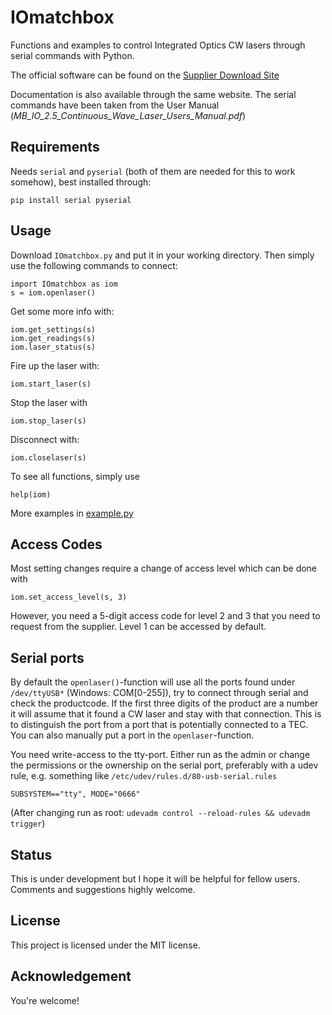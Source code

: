# IOmatchbox
Functions and examples to control Integrated Optics CW lasers through serial commands with Python.

The official software can be found on the [Supplier Download Site](https://integratedoptics.com/downloads)

Documentation is also available through the same website. The serial commands have been taken from the User Manual (*MB_IO_2.5_Continuous_Wave_Laser_Users_Manual.pdf*)

## Requirements
Needs `serial` and `pyserial` (both of them are needed for this to work somehow), best installed through:
```
pip install serial pyserial
```


## Usage
Download `IOmatchbox.py` and put it in your working directory. Then simply use the following commands to connect:
```
import IOmatchbox as iom
s = iom.openlaser()
```
Get some more info with:
```
iom.get_settings(s)
iom.get_readings(s)
iom.laser_status(s)
```

Fire up the laser with:
```
iom.start_laser(s)
```

Stop the laser with
```
iom.stop_laser(s)
```

Disconnect with:
```
iom.closelaser(s)
```

To see all functions, simply use
```
help(iom)
```

More examples in [example.py](example.py)

## Access Codes
Most setting changes require a change of access level which can be done with
```
iom.set_access_level(s, 3)
```
However, you need a 5-digit access code for level 2 and 3 that you need to request from the supplier. Level 1 can be accessed by default.

## Serial ports
By default the `openlaser()`-function will use all the ports found under `/dev/ttyUSB*` (Windows: COM[0-255]), try to connect through serial and check the productcode. If the first three digits of the product are a number it will assume that it found a CW laser and stay with that connection. This is to distinguish the port from a port that is potentially connected to a TEC. You can also manually put a port in the `openlaser`-function.

You need write-access to the tty-port. Either run as the admin or change the permissions or the ownership on the serial port, preferably with a udev rule, e.g. something like
`/etc/udev/rules.d/80-usb-serial.rules`
```
SUBSYSTEM=="tty", MODE="0666"
```
(After changing run as root: `udevadm control --reload-rules && udevadm trigger`)

## Status
This is under development but I hope it will be helpful for fellow users. Comments and suggestions highly welcome.

## License
This project is licensed under the MIT license.

## Acknowledgement
You're welcome!
